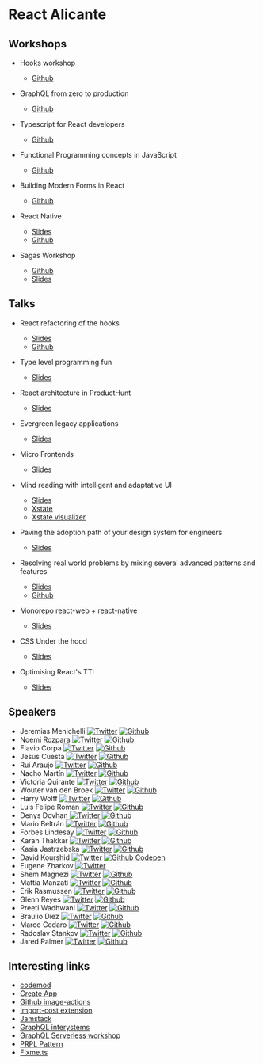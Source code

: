 # React Alicante

## Workshops

- Hooks workshop
  - [Github](https://github.com/Lemoncode/react-alicante-hooks-workshop)

- GraphQL from zero to production
  - [Github](https://github.com/glennreyes/react-graphql-workshop)

- Typescript for React developers
  - [Github](https://github.com/ForbesLindesay/typescript-for-react-developers)

- Functional Programming concepts in JavaScript
  - [Github](https://github.com/kutyel/fpjs-workshop)

- Building Modern Forms in React
  - [Github](https://github.com/erikras/alicante2019)

- React Native
  - [Slides](https://speakerdeck.com/victoriaq/react-native-workshop)
  - [Github](https://github.com/Limenius/workshop-react-native)

- Sagas Workshop
  - [Github](https://github.com/Limenius/workshop-sagas)
  - [Slides](http://workshop-sagas.limenius.com:7080/)

## Talks

- React refactoring of the hooks
  - [Slides](https://noti.st/cedmax/Ghgrfx/react-refactoring-off-the-hook-s)
  - [Github](https://github.com/cedmax/colours)

- Type level programming fun
  - [Slides](https://slides.com/mattiamanzati/typelevel-programming-fun)

- React architecture in ProductHunt
  - [Slides](https://speakerdeck.com/rstankov/react-architecture-in-product-hunt-8c56efb1-aeef-43b3-8cda-62ae02461143)

- Evergreen legacy applications
  - [Slides](https://speakerdeck.com/hswolff/evergreen-legacy-applications)

- Micro Frontends
  - [Slides](https://www.slideshare.net/mobile/shemMag/micro-frontends-you-keep-using-that-word-i-dont-think-it-means-what-you-think-it-means-150142393)

- Mind reading with intelligent and adaptative UI
  - [Slides](
https://slides.com/davidkhourshid/mind-reading-alicante#/)
  - [Xstate](https://github.com/davidkpiano/xstate)
  - [Xstate visualizer](https://xstate.js.org/viz/)

- Paving the adoption path of your design system for engineers
  - [Slides](https://slides.com/jeremenichelli/adoption-path-design-systems#/)

- Resolving real world problems by mixing several advanced patterns and features
  - [Slides](http://slides.com/mariodev/react-advanced-patterns-components)
  - [Github](https://github.com/Belco90/react-advanced-patterns-components)

- Monorepo react-web + react-native
  - [Slides](https://www.slideshare.net/mobile/2j2e/monorepo-react-react-native-react-alicante)

- CSS Under the hood
  - [Slides](https://speakerdeck.com/kajas90/css-under-the-hood)

- Optimising React's TTI
  - [Slides](https://drive.google.com/file/d/1o80N0gspzrPgeGaVonCejmv0AnI26rkS/view)

## Speakers

- Jeremias Menichelli [![Twitter](http://i.imgur.com/wWzX9uB.png "Twitter")](https://twitter.com/jeremenichelli) [![Github](http://i.imgur.com/9I6NRUm.png "Github")](https://github.com/jeremenichelli)
- Noemi Rozpara [![Twitter](http://i.imgur.com/wWzX9uB.png "Twitter")](https://twitter.com/noemi_rozpara) [![Github](http://i.imgur.com/9I6NRUm.png "Github")](https://github.com/NoemiRozpara)
- Flavio Corpa [![Twitter](http://i.imgur.com/wWzX9uB.png "Twitter")](https://twitter.com/FlavioCorpa) [![Github](http://i.imgur.com/9I6NRUm.png "Github")](https://github.com/kutyel)
- Jesus Cuesta [![Twitter](http://i.imgur.com/wWzX9uB.png "Twitter")](https://twitter.com/dejesuscuesta) [![Github](http://i.imgur.com/9I6NRUm.png "Github")](https://github.com/jesuscuesta)
- Rui Araujo [![Twitter](http://i.imgur.com/wWzX9uB.png "Twitter")](https://twitter.com/raraujoc) [![Github](http://i.imgur.com/9I6NRUm.png "Github")](https://github.com/ruiaraujo)
- Nacho Martín [![Twitter](http://i.imgur.com/wWzX9uB.png "Twitter")](https://twitter.com/nacmartin) [![Github](http://i.imgur.com/9I6NRUm.png "Github")](https://github.com/nacmartin)
- Victoria Quirante [![Twitter](http://i.imgur.com/wWzX9uB.png "Twitter")](https://twitter.com/vicqr) [![Github](http://i.imgur.com/9I6NRUm.png "Github")](https://github.com/victoriaq)
- Wouter van den Broek [![Twitter](http://i.imgur.com/wWzX9uB.png "Twitter")](https://twitter.com/wbroek) [![Github](http://i.imgur.com/9I6NRUm.png "Github")](https://github.com/wbroek)
- Harry Wolff [![Twitter](http://i.imgur.com/wWzX9uB.png "Twitter")](https://twitter.com/hswolff) [![Github](http://i.imgur.com/9I6NRUm.png "Github")](https://github.com/hswolff)
- Luis Felipe Roman [![Twitter](http://i.imgur.com/wWzX9uB.png "Twitter")](https://twitter.com/luromandev) [![Github](http://i.imgur.com/9I6NRUm.png "Github")](https://github.com/Zaggen)
- Denys Dovhan [![Twitter](http://i.imgur.com/wWzX9uB.png "Twitter")](https://twitter.com/denysdovhan) [![Github](http://i.imgur.com/9I6NRUm.png "Github")](https://github.com/denysdovhan)
- Mario Beltrán [![Twitter](http://i.imgur.com/wWzX9uB.png "Twitter")](https://twitter.com/belco90) [![Github](http://i.imgur.com/9I6NRUm.png "Github")](https://github.com/Belco90)
- Forbes Lindesay [![Twitter](http://i.imgur.com/wWzX9uB.png "Twitter")](https://twitter.com/ForbesLindesay) [![Github](http://i.imgur.com/9I6NRUm.png "Github")](https://github.com/ForbesLindesay)
- Karan Thakkar [![Twitter](http://i.imgur.com/wWzX9uB.png "Twitter")](https://twitter.com/geekykaran) [![Github](http://i.imgur.com/9I6NRUm.png "Github")](https://github.com/karanjthakkar)
- Kasia Jastrzebska [![Twitter](http://i.imgur.com/wWzX9uB.png "Twitter")](https://twitter.com/kejt_bw) [![Github](http://i.imgur.com/9I6NRUm.png "Github")](https://github.com/kajas90)
- David Kourshid [![Twitter](http://i.imgur.com/wWzX9uB.png "Twitter")](https://twitter.com/davidkpiano) [![Github](http://i.imgur.com/9I6NRUm.png "Github")](https://github.com/davidkpiano) [Codepen](https://codepen.io/davidkpiano)
- Eugene Zharkov [![Twitter](http://i.imgur.com/wWzX9uB.png "Twitter")](https://twitter.com/2j2e)
- Shem Magnezi [![Twitter](http://i.imgur.com/wWzX9uB.png "Twitter")](https://twitter.com/shemag8) [![Github](http://i.imgur.com/9I6NRUm.png "Github")](https://github.com/shem8)
- Mattia Manzati [![Twitter](http://i.imgur.com/wWzX9uB.png "Twitter")](https://twitter.com/mattiamanzati) [![Github](http://i.imgur.com/9I6NRUm.png "Github")](https://github.com/mattiamanzati)
- Erik Rasmussen [![Twitter](http://i.imgur.com/wWzX9uB.png "Twitter")](https://twitter.com/erikras) [![Github](http://i.imgur.com/9I6NRUm.png "Github")](https://github.com/erikras)
- Glenn Reyes [![Twitter](http://i.imgur.com/wWzX9uB.png "Twitter")](https://twitter.com/glnnrys) [![Github](http://i.imgur.com/9I6NRUm.png "Github")](https://github.com/glennreyes)
- Preeti Wadhwani [![Twitter](http://i.imgur.com/wWzX9uB.png "Twitter")](https://twitter.com/pwadhwani2592) [![Github](http://i.imgur.com/9I6NRUm.png "Github")](https://github.com/PreetiW)
- Braulio Díez [![Twitter](http://i.imgur.com/wWzX9uB.png "Twitter")](https://twitter.com/lemoncoders) [![Github](http://i.imgur.com/9I6NRUm.png "Github")](https://github.com/lemoncode)
- Marco Cedaro [![Twitter](http://i.imgur.com/wWzX9uB.png "Twitter")](https://twitter.com/cedmax) [![Github](http://i.imgur.com/9I6NRUm.png "Github")](https://github.com/cedmax)
- Radoslav Stankov [![Twitter](http://i.imgur.com/wWzX9uB.png "Twitter")](https://twitter.com/rstankov) [![Github](http://i.imgur.com/9I6NRUm.png "Github")](https://github.com/rstankov)
- Jared Palmer [![Twitter](http://i.imgur.com/wWzX9uB.png "Twitter")](https://twitter.com/jaredpalmer) [![Github](http://i.imgur.com/9I6NRUm.png "Github")](https://github.com/jaredpalmer)

## Interesting links

- [codemod](https://github.com/facebook/codemod/blob/master/README.md)
- [Create App](https://createapp.dev/)
- [Github image-actions](https://github.com/marketplace/actions/image-actions)
- [Import-cost extension](https://github.com/wix/import-cost)
- [Jamstack](https://jamstack.wtf/)
- [GraphQL interystems](https://community.intersystems.com/post/how-i-implemented-graphql-intersystems-platforms)
- [GraphQL Serverless workshop](https://deployteststatic.z22.web.core.windows.net/)
- [PRPL Pattern](https://developers.google.com/web/fundamentals/performance/prpl-pattern)
- [Fixme.ts](https://www.npmjs.com/package/fixme.ts)
